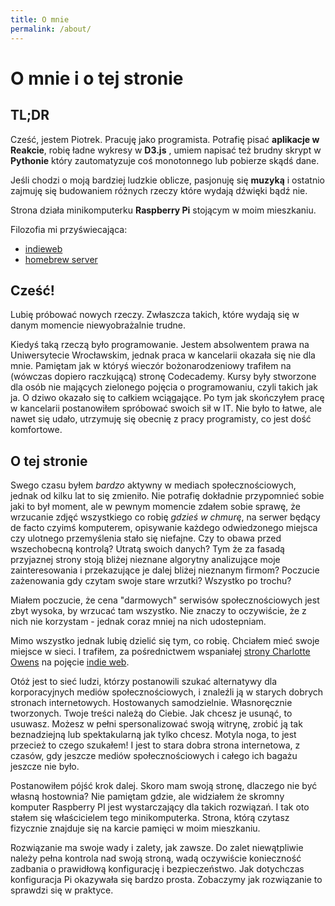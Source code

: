 ```yaml
---
title: O mnie
permalink: /about/
---
```

# O mnie i o tej stronie

## TL;DR

Cześć, jestem Piotrek. Pracuję jako programista. Potrafię pisać **aplikacje w Reakcie**, robię ładne wykresy w **D3.js** , umiem napisać też brudny skrypt w **Pythonie** który zautomatyzuje coś monotonnego lub pobierze skądś dane. 

Jeśli chodzi o moją bardziej ludzkie oblicze, pasjonuję się **muzyką** i ostatnio zajmuję się budowaniem różnych rzeczy które wydają dźwięki bądź nie. 

Strona działa minikomputerku **Raspberry Pi** stojącym w moim mieszkaniu. 

Filozofia mi przyświecająca: 
* [indieweb](https://indieweb.org/)
* [homebrew server](https://homebrewserver.club)

## Cześć!

Lubię próbować nowych rzeczy. Zwłaszcza takich, które wydają się w danym momencie niewyobrażalnie trudne. 

Kiedyś taką rzeczą było programowanie. Jestem absolwentem prawa na Uniwersytecie Wrocławskim, jednak praca w kancelarii okazała się nie dla mnie. Pamiętam jak w któryś wieczór bożonarodzeniowy trafiłem na (wówczas dopiero raczkującą) stronę Codecademy. Kursy były stworzone dla osób nie mających zielonego pojęcia o programowaniu, czyli takich jak ja. O dziwo okazało się to całkiem wciągające. Po tym jak skończyłem pracę w kancelarii postanowiłem spróbować swoich sił w IT. Nie było to łatwe, ale nawet się udało, utrzymuję się obecnię z pracy programisty, co jest dość komfortowe.

## O tej stronie

Swego czasu byłem *bardzo* aktywny w mediach społecznościowych, jednak od kilku lat to się zmieniło. Nie potrafię dokładnie przypomnieć sobie jaki to był moment, ale w pewnym momencie zdałem sobie sprawę, że wrzucanie zdjęć wszystkiego co robię *gdzieś w chmurę*, na serwer będący de facto czyimś komputerem, opisywanie każdego odwiedzonego miejsca czy ulotnego przemyślenia stało się niefajne. Czy to obawa przed wszechobecną kontrolą? Utratą swoich danych? Tym że za fasadą przyjaznej strony stoją bliżej nieznane algorytny analizujące moje zainteresowania i przekazujące je dalej bliżej nieznanym firmom? Poczucie zażenowania gdy czytam swoje stare wrzutki? Wszystko po trochu?

Miałem poczucie, że cena "darmowych" serwisów społecznościowych jest zbyt wysoka, by wrzucać tam wszystko. Nie znaczy to oczywiście, że z nich nie korzystam - jednak coraz mniej na nich udostepniam.

Mimo wszystko jednak lubię dzielić się tym, co robię. Chciałem mieć swoje miejsce w sieci. I trafiłem, za pośrednictwem wspaniałej [strony Charlotte Owens](https://www.sonniesedge.co.uk/) na pojęcie [indie web](https://indieweb.org/why).

Otóż jest to sieć ludzi, którzy postanowili szukać alternatywy dla korporacyjnych mediów społecznościowych, i znaleźli ją w starych dobrych stronach internetowych. Hostowanych samodzielnie. Własnoręcznie tworzonych. Twoje treści należą do Ciebie. Jak chcesz je usunąć, to usuwasz. Możesz w pełni spersonalizować swoją witrynę, zrobić ją tak beznadziejną lub spektakularną jak tylko chcesz. Motyla noga, to jest przecież to czego szukałem! I jest to stara dobra strona internetowa, z czasów, gdy jeszcze mediów społecznościowych i całego ich bagażu jeszcze nie było.

Postanowiłem pójść krok dalej. Skoro mam swoją stronę, dlaczego nie być własną hostownia? Nie pamiętam gdzie, ale widziałem że skromny komputer Raspberry PI jest wystarczający dla takich rozwiązań. I tak oto stałem się właścicielem tego minikomputerka. Strona, którą czytasz fizycznie znajduje się na karcie pamięci w moim mieszkaniu. 

Rozwiązanie ma swoje wady i zalety, jak zawsze. Do zalet niewątpliwie należy pełna kontrola nad swoją stroną, wadą oczywiście konieczność zadbania o prawidłową konfigurację i bezpieczeństwo. Jak dotychczas konfiguracja Pi okazywała się bardzo prosta. Zobaczymy jak rozwiązanie to sprawdzi się w praktyce.